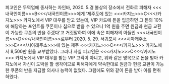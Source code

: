 피고인은 무역업에 종사하는 자인바,
2020. 5.경 불상의 장소에서 전화로 피해자 <<<내국인이름>>>B<<</내국인이름>>>에게 ‘제주도에 있는 <<<카지노>>>C<<</카지노>>> 카지노에서 VIP 대우를 받고 있는데, VIP 카드에 돈을 입금하면 그 돈의 10%에 해당하는 포인트를 쿠폰이나 칩으로 받을 수 있으니 1억 원을 주면 원금과 현금 교환이 가능한 쿠폰의 반을 주겠다'고 거짓말하여 이에 속은 피해자의 아들인 <<<내국인이름>>>D<<</내국인이름>>>로부터 2020. 5. 29. 서귀포시 <<<시아래주소>>>E<<</시아래주소>>>에 있는 제주 <<<카지노>>>C<<</카지노>>> 카지노에서 8,500만 원을 교부받았다.
그러나 사실 피고인은 <<<카지노>>>C<<</카지노>>> 카지노에서 VIP 대우를 받는 VIP 고객이 아니고, 위와 같은 명목으로 돈을 받아 카지노에서 자신이 도박을 할 생각이므로 피해자에게 약속한대로 원금과 현금 교환이 가능한 쿠폰의 반을 지급할 의사나 능력이 없었다.
그럼에도 위와 같이 돈을 받아 이를 편취하였다.